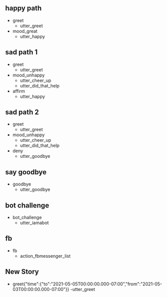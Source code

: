 ## happy path
* greet
  - utter_greet
* mood_great
  - utter_happy

## sad path 1
* greet
  - utter_greet
* mood_unhappy
  - utter_cheer_up
  - utter_did_that_help
* affirm
  - utter_happy

## sad path 2
* greet
  - utter_greet
* mood_unhappy
  - utter_cheer_up
  - utter_did_that_help
* deny
  - utter_goodbye

## say goodbye
* goodbye
  - utter_goodbye

## bot challenge
* bot_challenge
  - utter_iamabot

## fb
* fb
  - action_fbmessenger_list

## New Story

* greet{"time":{"to":"2021-05-05T00:00:00.000-07:00","from":"2021-05-03T00:00:00.000-07:00"}}
	-utter_greet
